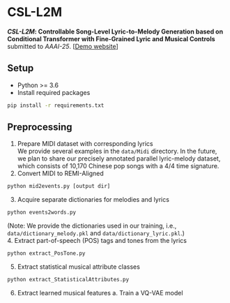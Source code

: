# CSL-L2M



**_CSL-L2M_: Controllable Song-Level Lyric-to-Melody Generation based on Conditional Transformer with Fine-Grained Lyric and Musical Controls**
submitted to _AAAI-25_.
[<a href="https://sites.google.com/view/csl-l2m/" target="_blank">Demo website</a>]

## Setup
* Python >= 3.6
* Install required packages
```bash
pip install -r requirements.txt
```

## Preprocessing
1. Prepare MIDI dataset with corresponding lyrics  
We provide several examples in the `data/Midi` directory. In the future, we plan to share our precisely annotated parallel lyric-melody dataset, which consists of 10,170 Chinese pop songs with a 4/4 time signature.  
2. Convert MIDI to REMI-Aligned 
```bash
python mid2events.py [output dir]  
```
3. Acquire separate dictionaries for melodies and lyrics
```bash
python events2words.py   
```
(Note: We provide the dictionaries used in our training, i.e., `data/dictionary_melody.pkl` and `data/dictionary_lyric.pkl`.)  
4. Extract part-of-speech (POS) tags and tones from the lyrics  
```bash
python extract_PosTone.py  
```
5. Extract statistical musical attribute classes 
```bash
python extract_StatisticalAttributes.py  
```
6. Extract learned musical features
    a. Train a VQ-VAE model












